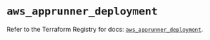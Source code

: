 # `aws_apprunner_deployment`

Refer to the Terraform Registry for docs: [`aws_apprunner_deployment`](https://registry.terraform.io/providers/hashicorp/aws/5.46.0/docs/resources/apprunner_deployment).
